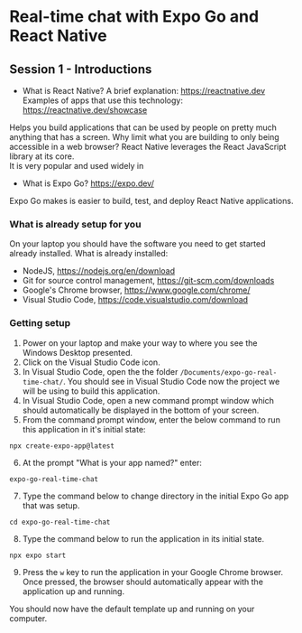 # Real-time chat with Expo Go and React Native
## Session 1 - Introductions

- What is React Native?
A brief explanation: https://reactnative.dev
Examples of apps that use this technology: https://reactnative.dev/showcase

Helps you build applications that can be used by people on pretty much anything that has a screen. 
Why limit what you are building to only being accessible in a web browser?
React Native leverages the React JavaScript library at its core.  
It is very popular and used widely in 

- What is Expo Go?
https://expo.dev/

Expo Go makes is easier to build, test, and deploy React Native applications.

### What is already setup for you
On your laptop you should have the software you need to get started already installed.
What is already installed:
- NodeJS, https://nodejs.org/en/download
- Git for source control management, https://git-scm.com/downloads
- Google's Chrome browser, https://www.google.com/chrome/
- Visual Studio Code, https://code.visualstudio.com/download

### Getting setup
1. Power on your laptop and make your way to where you see the Windows Desktop presented.
2. Click on the Visual Studio Code icon.
3. In Visual Studio Code, open the the folder `/Documents/expo-go-real-time-chat/`.  You should see in Visual Studio Code now the project we will be using to build this application.
4. In Visual Studio Code, open a new command prompt window which should automatically be displayed in the bottom of your screen.
5. From the command prompt window, enter the below command to run this application in it's initial state:
```
npx create-expo-app@latest
```
6. At the prompt "What is your app named?" enter:
```
expo-go-real-time-chat
```
7. Type the command below to change directory in the initial Expo Go app that was setup.
```
cd expo-go-real-time-chat
```
8. Type the command below to run the application in its initial state.
```
npx expo start
```
9. Press the `w` key to run the application in your Google Chrome browser.  Once pressed, the browser should automatically appear with the application up and running.

You should now have the default template up and running on your computer.